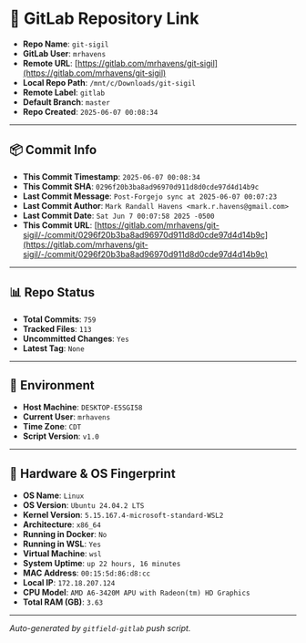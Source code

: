 # 🔗 GitLab Repository Link

- **Repo Name**: `git-sigil`
- **GitLab User**: `mrhavens`
- **Remote URL**: [https://gitlab.com/mrhavens/git-sigil](https://gitlab.com/mrhavens/git-sigil)
- **Local Repo Path**: `/mnt/c/Downloads/git-sigil`
- **Remote Label**: `gitlab`
- **Default Branch**: `master`
- **Repo Created**: `2025-06-07 00:08:34`

---

## 📦 Commit Info

- **This Commit Timestamp**: `2025-06-07 00:08:34`
- **This Commit SHA**: `0296f20b3ba8ad96970d911d8d0cde97d4d14b9c`
- **Last Commit Message**: `Post-Forgejo sync at 2025-06-07 00:07:23`
- **Last Commit Author**: `Mark Randall Havens <mark.r.havens@gmail.com>`
- **Last Commit Date**: `Sat Jun 7 00:07:58 2025 -0500`
- **This Commit URL**: [https://gitlab.com/mrhavens/git-sigil/-/commit/0296f20b3ba8ad96970d911d8d0cde97d4d14b9c](https://gitlab.com/mrhavens/git-sigil/-/commit/0296f20b3ba8ad96970d911d8d0cde97d4d14b9c)

---

## 📊 Repo Status

- **Total Commits**: `759`
- **Tracked Files**: `113`
- **Uncommitted Changes**: `Yes`
- **Latest Tag**: `None`

---

## 🧽 Environment

- **Host Machine**: `DESKTOP-E5SGI58`
- **Current User**: `mrhavens`
- **Time Zone**: `CDT`
- **Script Version**: `v1.0`

---

## 🧬 Hardware & OS Fingerprint

- **OS Name**: `Linux`
- **OS Version**: `Ubuntu 24.04.2 LTS`
- **Kernel Version**: `5.15.167.4-microsoft-standard-WSL2`
- **Architecture**: `x86_64`
- **Running in Docker**: `No`
- **Running in WSL**: `Yes`
- **Virtual Machine**: `wsl`
- **System Uptime**: `up 22 hours, 16 minutes`
- **MAC Address**: `00:15:5d:86:d8:cc`
- **Local IP**: `172.18.207.124`
- **CPU Model**: `AMD A6-3420M APU with Radeon(tm) HD Graphics`
- **Total RAM (GB)**: `3.63`

---

_Auto-generated by `gitfield-gitlab` push script._
